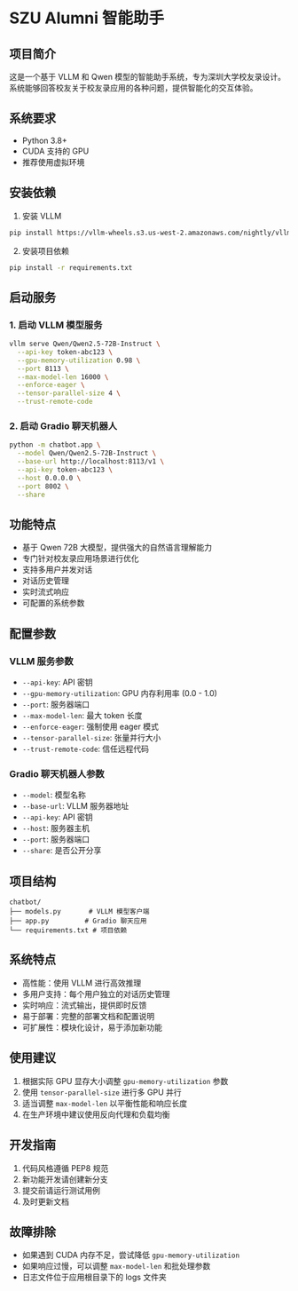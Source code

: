 # SZU Alumni 智能助手

## 项目简介

这是一个基于 VLLM 和 Qwen 模型的智能助手系统，专为深圳大学校友录设计。系统能够回答校友关于校友录应用的各种问题，提供智能化的交互体验。

## 系统要求
- Python 3.8+
- CUDA 支持的 GPU
- 推荐使用虚拟环境

## 安装依赖

1. 安装 VLLM
```bash
pip install https://vllm-wheels.s3.us-west-2.amazonaws.com/nightly/vllm-1.0.0.dev-cp38-abi3-manylinux1_x86_64.whl
```

2. 安装项目依赖
```bash
pip install -r requirements.txt
```

## 启动服务

### 1. 启动 VLLM 模型服务
```bash
vllm serve Qwen/Qwen2.5-72B-Instruct \
  --api-key token-abc123 \
  --gpu-memory-utilization 0.98 \
  --port 8113 \
  --max-model-len 16000 \
  --enforce-eager \
  --tensor-parallel-size 4 \
  --trust-remote-code
```

### 2. 启动 Gradio 聊天机器人
```bash
python -m chatbot.app \
  --model Qwen/Qwen2.5-72B-Instruct \
  --base-url http://localhost:8113/v1 \
  --api-key token-abc123 \
  --host 0.0.0.0 \
  --port 8002 \
  --share
```

## 功能特点

- 基于 Qwen 72B 大模型，提供强大的自然语言理解能力
- 专门针对校友录应用场景进行优化
- 支持多用户并发对话
- 对话历史管理
- 实时流式响应
- 可配置的系统参数

## 配置参数

### VLLM 服务参数
- `--api-key`: API 密钥
- `--gpu-memory-utilization`: GPU 内存利用率 (0.0 - 1.0)
- `--port`: 服务器端口
- `--max-model-len`: 最大 token 长度
- `--enforce-eager`: 强制使用 eager 模式
- `--tensor-parallel-size`: 张量并行大小
- `--trust-remote-code`: 信任远程代码

### Gradio 聊天机器人参数
- `--model`: 模型名称
- `--base-url`: VLLM 服务器地址
- `--api-key`: API 密钥
- `--host`: 服务器主机
- `--port`: 服务器端口
- `--share`: 是否公开分享

## 项目结构
```
chatbot/
├── models.py       # VLLM 模型客户端
├── app.py         # Gradio 聊天应用
└── requirements.txt # 项目依赖
```

## 系统特点

- 高性能：使用 VLLM 进行高效推理
- 多用户支持：每个用户独立的对话历史管理
- 实时响应：流式输出，提供即时反馈
- 易于部署：完整的部署文档和配置说明
- 可扩展性：模块化设计，易于添加新功能

## 使用建议

1. 根据实际 GPU 显存大小调整 `gpu-memory-utilization` 参数
2. 使用 `tensor-parallel-size` 进行多 GPU 并行
3. 适当调整 `max-model-len` 以平衡性能和响应长度
4. 在生产环境中建议使用反向代理和负载均衡

## 开发指南

1. 代码风格遵循 PEP8 规范
2. 新功能开发请创建新分支
3. 提交前请运行测试用例
4. 及时更新文档

## 故障排除

- 如果遇到 CUDA 内存不足，尝试降低 `gpu-memory-utilization`
- 如果响应过慢，可以调整 `max-model-len` 和批处理参数
- 日志文件位于应用根目录下的 logs 文件夹
